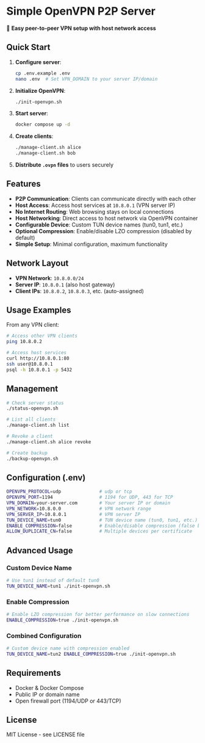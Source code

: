 # Simple OpenVPN P2P Server

🔐 **Easy peer-to-peer VPN setup with host network access**

## Quick Start

1. **Configure server**:
   ```bash
   cp .env.example .env
   nano .env  # Set VPN_DOMAIN to your server IP/domain
   ```

2. **Initialize OpenVPN**:
   ```bash
   ./init-openvpn.sh
   ```

3. **Start server**:
   ```bash
   docker compose up -d
   ```

4. **Create clients**:
   ```bash
   ./manage-client.sh alice
   ./manage-client.sh bob
   ```

5. **Distribute `.ovpn` files** to users securely

## Features

- **P2P Communication**: Clients can communicate directly with each other
- **Host Access**: Access host services at `10.8.0.1` (VPN server IP)
- **No Internet Routing**: Web browsing stays on local connections
- **Host Networking**: Direct access to host network via OpenVPN container
- **Configurable Device**: Custom TUN device names (tun0, tun1, etc.)
- **Optional Compression**: Enable/disable LZO compression (disabled by default)
- **Simple Setup**: Minimal configuration, maximum functionality

## Network Layout

- **VPN Network**: `10.8.0.0/24`
- **Server IP**: `10.8.0.1` (also host gateway)
- **Client IPs**: `10.8.0.2`, `10.8.0.3`, etc. (auto-assigned)

## Usage Examples

From any VPN client:

```bash
# Access other VPN clients
ping 10.8.0.2

# Access host services
curl http://10.8.0.1:80
ssh user@10.8.0.1
psql -h 10.8.0.1 -p 5432
```

## Management

```bash
# Check server status
./status-openvpn.sh

# List all clients
./manage-client.sh list

# Revoke a client
./manage-client.sh alice revoke

# Create backup
./backup-openvpn.sh
```

## Configuration (.env)

```bash
OPENVPN_PROTOCOL=udp              # udp or tcp
OPENVPN_PORT=1194                 # 1194 for UDP, 443 for TCP
VPN_DOMAIN=your-server.com        # Your server IP or domain
VPN_NETWORK=10.8.0.0              # VPN network range
VPN_SERVER_IP=10.8.0.1            # VPN server IP
TUN_DEVICE_NAME=tun0              # TUN device name (tun0, tun1, etc.)
ENABLE_COMPRESSION=false          # Enable/disable compression (false by default)
ALLOW_DUPLICATE_CN=false          # Multiple devices per certificate
```

## Advanced Usage

### Custom Device Name

```bash
# Use tun1 instead of default tun0
TUN_DEVICE_NAME=tun1 ./init-openvpn.sh
```

### Enable Compression

```bash
# Enable LZO compression for better performance on slow connections
ENABLE_COMPRESSION=true ./init-openvpn.sh
```

### Combined Configuration

```bash
# Custom device name with compression enabled
TUN_DEVICE_NAME=tun2 ENABLE_COMPRESSION=true ./init-openvpn.sh
```

## Requirements

- Docker & Docker Compose
- Public IP or domain name
- Open firewall port (1194/UDP or 443/TCP)

## License

MIT License - see LICENSE file